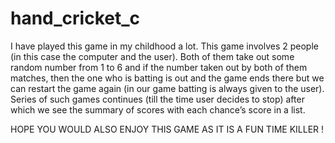 # hand_cricket_c

I have played this game in my childhood a lot. This game involves 2 people (in this case the computer and the user). 
Both of them take out some random number from 1 to 6 and if the number taken out by both of them matches, then the one who 
is batting is out and the game ends there but we can restart the game again (in our game batting is always given to the user). 
Series of such games continues (till the time user decides to stop) after which we see the summary of scores with each chance’s 
score in a list. 

HOPE YOU WOULD ALSO ENJOY THIS GAME AS IT IS A FUN TIME KILLER !
